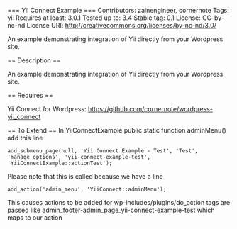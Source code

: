 === Yii Connect Example ===
Contributors: zainengineer, cornernote
Tags: yii
Requires at least: 3.0.1
Tested up to: 3.4
Stable tag: 0.1
License: CC-by-nc-nd
License URI: http://creativecommons.org/licenses/by-nc-nd/3.0/

An example demonstrating integration of Yii directly from your Wordpress site.

== Description ==

An example demonstrating integration of Yii directly from your Wordpress site.

== Requires ==

Yii Connect for Wordpress:
https://github.com/cornernote/wordpress-yii_connect


== To Extend ==
In YiiConnectExample
public static function adminMenu()
add this line
```
add_submenu_page(null, 'Yii Connect Example - Test', 'Test', 'manage_options', 'yii-connect-example-test', 'YiiConnectExample::actionTest');
```

Please note that this is called because we have a line
```
add_action('admin_menu', 'YiiConnect::adminMenu');
```

This causes actions to be added for wp-includes/plugins/do_action tags are passed like admin_footer-admin_page_yii-connect-example-test which maps to our action
